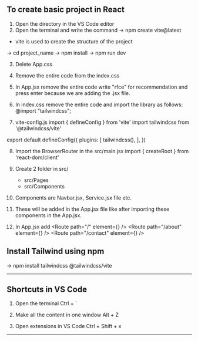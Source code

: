 ## To create basic project in React
1. Open the directory in the VS Code editor
2. Open the terminal and write the command
-> npm create vite@latest

- vite is used to create the structure of the project

-> cd project_name
-> npm install
-> npm run dev

3. Delete App.css
4. Remove the entire code from the index.css
5. In App.jsx remove the entire code write "rfce" for recommendation and press enter
   because we are adding the .jsx file.
6. In index.css remove the entire code and import the library as follows:
   @import "tailwindcss";

7. vite-config.js
import { defineConfig } from 'vite'
import tailwindcss from '@tailwindcss/vite'

export default defineConfig({
  plugins: [
    tailwindcss(),
  ],
})

8. Import the BrowserRouter in the src/main.jsx
   import { createRoot } from 'react-dom/client'

9. Create 2 folder in src/
   - src/Pages
   - src/Components

10. Components are Navbar.jsx, Service.jsx file etc.
11. These will be added in the App.jsx file like <Navbar/> <Service/> after 
    importing these components in the App.jsx.
    
12. In App.jsx add 
      <Routes>
        <Route path="/" element={<Home />} />
        <Route path="/about" element={<About />} />
        <Route path="/contact" element={<Contact />} />
      </Routes>

## Install Tailwind using npm
-> npm install tailwindcss @tailwindcss/vite

--------------------------------------------------------------------------
## Shortcuts in VS Code
1. Open the terminal
Ctrl + `

2. Make all the content in one window
Alt + Z

3. Open extensions in VS Code 
Ctrl + Shift + x

--------------------------------------------------------------------------
